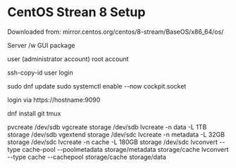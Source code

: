 # CentOS Strean 8 Setup

Downloaded from: mirror.centos.org/centos/8-stream/BaseOS/x86_64/os/

Server /w GUI package

user (administrator account)
root account

ssh-copy-id user login

sudo dnf update
sudo systemctl enable --now cockpit.socket

login via https://hostname:9090

dnf install git tmux

pvcreate /dev/sdb
vgcreate storage /dev/sdb
lvcreate -n data -L 1TB storage /dev/sdb
vgextend storage /dev/sdc
lvcreate -n metadata -L 32GB storage /dev/sdc
lvcreate -n cache -L 180GB storage /dev/sdc
lvconvert --type cache-pool --poolmetadata storage/metadata storage/cache
lvconvert --type cache --cachepool storage/cache storage/data
